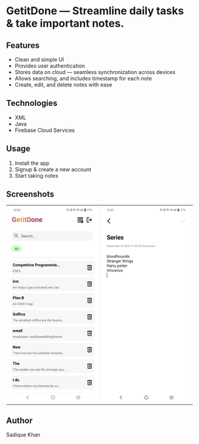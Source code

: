 # GetitDone — Streamline daily tasks & take important notes.

## Features

- Clean and simple UI
- Provides user authentication
- Stores data on cloud — seamless synchronization across devices
- Allows searching, and includes timestamp for each note
- Create, edit, and delete notes with ease

## Technologies

- XML
- Java
- Firebase Cloud Services

## Usage

1. Install the app
2. Signup & create a new account
3. Start taking notes

## Screenshots

<table>
<tr>
<td><img src="screenshots/image1.jpg" width="250"/></td>
<td><img src="screenshots/image2.jpg" width="250"/></td>
</tr>
</table>

## Author
Sadique Khan
